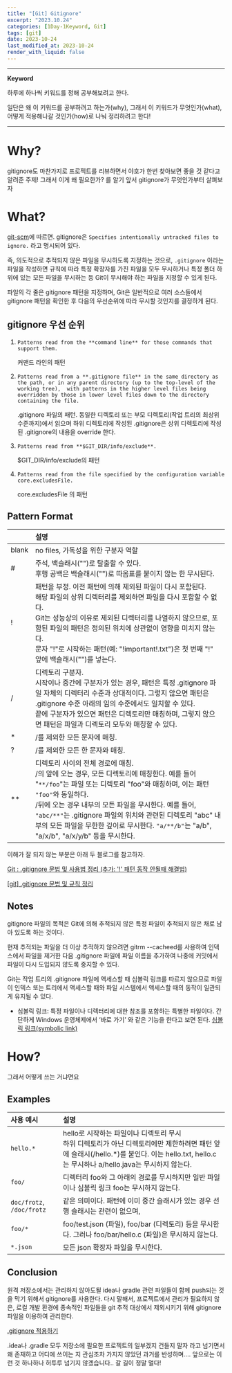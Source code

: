 ```yaml
---
title: "[Git] Gitignore"
excerpt: "2023.10.24"
categories: [1Day-1Keyword, Git]
tags: [git]
date: 2023-10-24
last_modified_at: 2023-10-24
render_with_liquid: false
---
```


---- 
**Keyword**

하루에 하나씩 키워드를 정해 공부해보려고 한다.

일단은 왜 이 키워드를 공부하려고 하는가(why), 그래서 이 키워드가 무엇인가(what), 어떻게 적용해나갈 것인가(how)로 나눠 정리하려고 한다!

----- 

# Why?

gitignore도 마찬가지로 프로젝트를 리뷰하면서 야호가 한번 찾아보면 좋을 것 같다고 알려준 주제!
그래서 이게 왜 필요한가? 를 알기 앞서 gitignore가 무엇인가부터 살펴보자

# What?
[git-scm](https://git-scm.com/docs/gitignore)에 따르면. gitignore은 `Specifies intentionally untracked files to ignore.` 라고 명시되어 있다. 

즉, 의도적으로 추적되지 않은 파일을 무시하도록 지정하는 것으로,
`.gitignore` 이라는 파일을 작성하면 규칙에 따라 특정 확장자를 가진 파일을 모두 무시하거나 특정 폴더 하위에 있는 모든 파일을 무시하는 등 Git이 무시해야 하는 파일을 지정할 수 있게 된다.

파일의 각 줄은 gitignore 패턴을 지정하며, Git은 일반적으로 여러 소스들에서 gitignore 패턴을 확인한 후 다음의 우선순위에 따라 무시할 것인지를 결정하게 된다.

## gitignore 우선 순위

1. `Patterns read from the **command line** for those commands that support them.`

    커맨드 라인의 패턴


2. `Patterns read from a **.gitignore file** in the same directory as the path, or in any parent directory (up to the top-level of the working tree), 
  with patterns in the higher level files being overridden by those in lower level files down to the directory containing the file. `
  
    .gitignore 파일의 패턴. 동일한 디렉토리 또는 부모 디렉토리(작업 트리의 최상위 수준까지)에서 읽으며 하위 디렉토리에 작성된 .gitignore은 상위 디렉토리에 작성된 .gitignore의 내용을 override 한다.
    

3. `Patterns read from **$GIT_DIR/info/exclude**.`
  
    $GIT_DIR/info/exclude의 패턴


4. `Patterns read from the file specified by the configuration variable core.excludesFile.`

    core.excludesFile 의 패턴

## Pattern Format

|       | 설명                                                                                                                                                                                                                                                                               |
|:------|:---------------------------------------------------------------------------------------------------------------------------------------------------------------------------------------------------------------------------------------------------------------------------------|
| blank | no files, 가독성을 위한 구분자 역할                                                                                                                                                                                                                                                         |
| #     | 주석, 백슬래시("\")로 탈출할 수 있다. <br/>후행 공백은 백슬래시("\")로 따옴표를 붙이지 않는 한 무시된다.                                                                                                                                                                                                              |
| !     | 패턴을 부정. 이전 패턴에 의해 제외된 파일이 다시 포함된다.<br/> 해당 파일의 상위 디렉터리를 제외하면 파일을 다시 포함할 수 없다. <br/> Git는 성능상의 이유로 제외된 디렉터리를 나열하지 않으므로, 포함된 파일의 패턴은 정의된 위치에 상관없이 영향을 미치지 않는다.<br/> 문자 "!"로 시작하는 패턴(예: "\!important!.txt")은 첫 번째 "!" 앞에 백슬래시("\")를 넣는다.                                            |
| /     | 디렉토리 구분자. <br/>시작이나 중간에 구분자가 있는 경우, 패턴은 특정 .gitignore 파일 자체의 디렉터리 수준과 상대적이다. 그렇지 않으면 패턴은 .gitignore 수준 아래의 임의 수준에서도 일치할 수 있다.<br/>끝에 구분자가 있으면 패턴은 디렉토리만 매칭하며, 그렇지 않으면 패턴은 파일과 디렉토리 모두와 매칭할 수 있다.                                                                                 |
| *     | /를 제외한 모든 문자에 매칭.                                                                                                                                                                                                                                                                |
| ?     | /를 제외한 모든 한 문자와 매칭.                                                                                                                                                                                                                                                              |
| **    | 디렉토리 사이의 전체 경로에 매칭. <br/>/의 앞에 오는 경우, 모든 디렉토리에 매칭한다. 예를 들어 "`**/foo`"는 파일 또는 디렉토리 "foo"와 매칭하며, 이는 패턴 `"foo"`와 동일하다.<br/> /뒤에 오는 경우 내부의 모든 파일을 무시한다. 예를 들어, `"abc/**"`는 .gitignore 파일의 위치와 관련된 디렉토리 "abc" 내부의 모든 파일을 무한한 깊이로 무시한다. `"a/**/b"`는 "a/b", "a/x/b", "a/x/y/b" 등을 무시한다. |

이해가 잘 되지 않는 부분은 아래 두 블로그를 참고하자.

[Git : .gitignore 문법 및 사용법 정리 (추가: '!' 패턴 동작 안될때 해결법)](https://jw910911.tistory.com/136)

[[git] .gitignore 문법 및 규칙 정리](https://sh-hyun.tistory.com/22)


## Notes
gitignore 파일의 목적은 Git에 의해 추적되지 않은 특정 파일이 추적되지 않은 채로 남아 있도록 하는 것이다.

현재 추적되는 파일을 더 이상 추적하지 않으려면 gitrm --cacheed를 사용하여 인덱스에서 파일을 제거한 다음 .gitignore 파일에 파일 이름을 추가하여 나중에 커밋에서 파일이 다시 도입되지 않도록 중지할 수 있다.

Git는 작업 트리의 .gitignore 파일에 액세스할 때 심볼릭 링크를 따르지 않으므로 파일이 인덱스 또는 트리에서 액세스할 때와 파일 시스템에서 액세스할 때의 동작이 일관되게 유지될 수 있다.
+ 심볼릭 링크: 특정 파일이나 디렉터리에 대한 참조를 포함하는 특별한 파일이다. 간단하게 Windows 운영체제에서 ‘바로 가기’ 와 같은 기능을 한다고 보면 된다. [심볼릭 링크(symbolic link)](https://madplay.github.io/post/what-is-a-symbolic-link-in-linux)

# How?
그래서 어떻게 쓰는 거냐면요 

## Examples

| 사용 예시                     | 설명                                                                                                                                   |
|:--------------------------|:-------------------------------------------------------------------------------------------------------------------------------------|
| `hello.*`                 | hello로 시작하는 파일이나 디렉토리 무시 <br/>하위 디렉토리가 아닌 디렉토리에만 제한하려면 패턴 앞에 슬래시(/hello.*)를 붙인다. 이는 hello.txt, hello.c는 무시하나 a/hello.java는 무시하지 않는다. |
| `foo/ `                   | 디렉터리 foo와 그 아래의 경로를 무시하지만 일반 파일이나 심볼릭 링크 foo는 무시하지 않는다.                                                                              |
| `doc/frotz`, `/doc/frotz` | 같은 의미이다. 패턴에 이미 중간 슬래시가 있는 경우 선행 슬래시는 관련이 없으며,                                                                                       |
| `foo/* `                  | foo/test.json (파일), foo/bar (디렉토리) 등을 무시한다. 그러나 foo/bar/hello.c (파일)은 무시하지 않는다.                                                      |
| `*.json `                 | 모든 json 확장자 파일을 무시한다.                                                                                                                |
 

## Conclusion
원격 저장소에서는 관리하지 않아도될 idea나 gradle 관련 파일들이 함께 push되는 것을 막기 위해서 gitignore를 사용한다. 
다시 말해서, 프로젝트에서 관리가 필요하지 않은, 로컬 개발 환경에 종속적인 파일들을 git 추적 대상에서 제외시키기 위해 gitignore 파일을 이용하여 관리한다.

[.gitignore 적용하기](https://velog.io/@psk84/.gitignore-%EC%A0%81%EC%9A%A9%ED%95%98%EA%B8%B0)

.idea나 .gradle 모두 저장소에 필요한 프로젝트의 일부겠지 건들지 말자 라고 넘기면서 왜 존재하고 어디에 쓰이는 지 관심조차 가지지 않았던 과거를 반성하며.... 
앞으로는 이런 것 하나하나 허투루 넘기지 않겠습니다.. 갈 길이 정말 멀다!